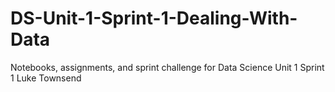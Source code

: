 # DS-Unit-1-Sprint-1-Dealing-With-Data
Notebooks, assignments, and sprint challenge for Data Science Unit 1 Sprint 1
Luke Townsend
